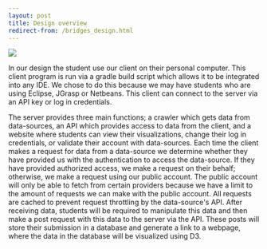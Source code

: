 ```yaml
---
layout: post
title: Design overview
redirect-from: /bridges_design.html
---
```


![](/doc/design-overview/bridgedesign.jpg)

In our design the student use our client on their personal computer. This client program is run via a gradle build script which allows it to be integrated into any IDE. We chose to do this because we may have students who are using Eclipse, JGrasp or Netbeans. This client can connect to the server via an API key or log in credentials.

The server provides three main functions; a crawler which gets data from data-sources, an API which provides access to data from the client, and a website where students can view their visualizations, change their log in credentials, or validate their account with data-sources. Each time the client makes a request for data from a data-source we determine whether they have provided us with the authentication to access the data-source. If they have provided authorized access, we make a request on their behalf; otherwise, we make a request using our public account. The public account will only be able to fetch from certain providers because we have a limit to the amount of requests we can make with the public account. All requests are cached to prevent request throttling by the data-source's API. After receiving data, students will be required to manipulate this data and then make a post request with this data to the server via the API. These posts will store their submission in a database and generate a link to a webpage, where the data in the database will be visualized using D3.
